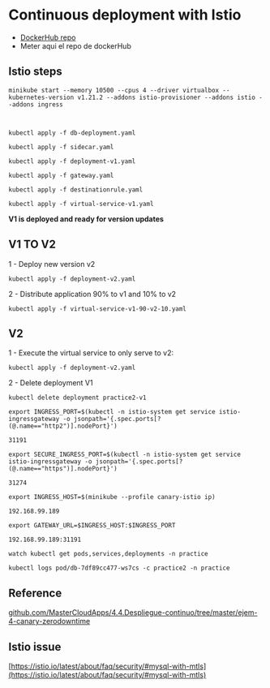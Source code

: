 # Continuous deployment with Istio

- [DockerHub repo](https://hub.docker.com/)
- Meter aqui el repo de dockerHub

## Istio steps

```
minikube start --memory 10500 --cpus 4 --driver virtualbox --kubernetes-version v1.21.2 --addons istio-provisioner --addons istio --addons ingress



kubectl apply -f db-deployment.yaml

kubectl apply -f sidecar.yaml

kubectl apply -f deployment-v1.yaml

kubectl apply -f gateway.yaml

kubectl apply -f destinationrule.yaml

kubectl apply -f virtual-service-v1.yaml

```
**V1 is deployed and ready for version updates**

## V1 TO V2

1 - Deploy new version v2
```
kubectl apply -f deployment-v2.yaml

```
2 - Distribute application 90% to v1 and 10% to v2
```
kubectl apply -f virtual-service-v1-90-v2-10.yaml

```
## V2
1 - Execute the virtual service to only serve to v2:
```
kubectl apply -f deployment-v2.yaml

```
2 - Delete deployment V1
```
kubectl delete deployment practice2-v1

```

```
export INGRESS_PORT=$(kubectl -n istio-system get service istio-ingressgateway -o jsonpath='{.spec.ports[?(@.name=="http2")].nodePort}')

31191

export SECURE_INGRESS_PORT=$(kubectl -n istio-system get service istio-ingressgateway -o jsonpath='{.spec.ports[?(@.name=="https")].nodePort}')

31274

export INGRESS_HOST=$(minikube --profile canary-istio ip)

192.168.99.189

export GATEWAY_URL=$INGRESS_HOST:$INGRESS_PORT

192.168.99.189:31191

```


```
watch kubectl get pods,services,deployments -n practice

kubectl logs pod/db-7df89cc477-ws7cs -c practice2 -n practice
```

## Reference

[github.com/MasterCloudApps/4.4.Despliegue-continuo/tree/master/ejem-4-canary-zerodowntime](https://github.com/MasterCloudApps/4.4.Despliegue-continuo/tree/master/ejem-4-canary-zerodowntime)

## Istio issue

[https://istio.io/latest/about/faq/security/#mysql-with-mtls](https://istio.io/latest/about/faq/security/#mysql-with-mtls)
